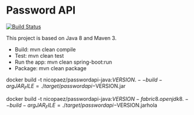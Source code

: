 Password API
============

[![Build Status](https://travis-ci.org/nicopaez/passwordapi-java.svg?branch=master)](https://travis-ci.org/nicopaez/passwordapi-java)

This project is based on Java 8 and Maven 3.

* Build: mvn clean compile
* Test: mvn clean test
* Run the app: mvn clean spring-boot:run
* Package: mvn clean package

docker build -t nicopaez/passwordapi-java:$VERSION . --build-arg JAR_FILE=./target/passwordapi-$VERSION.jar

docker build -t nicopaez/passwordapi-java:$VERSION-fabric8.openjdk8 . --build-arg JAR_FILE=./target/passwordapi-$VERSION.jarhola
